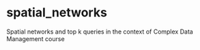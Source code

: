 # spatial_networks
Spatial networks and top k queries in the context of Complex Data Management course
